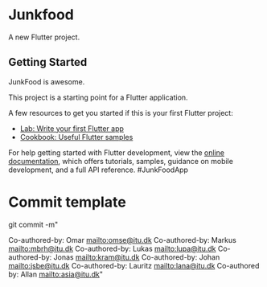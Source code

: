 # Junkfood

A new Flutter project.

## Getting Started

JunkFood is awesome.

This project is a starting point for a Flutter application.

A few resources to get you started if this is your first Flutter project:

- [Lab: Write your first Flutter app](https://docs.flutter.dev/get-started/codelab)
- [Cookbook: Useful Flutter samples](https://docs.flutter.dev/cookbook)

For help getting started with Flutter development, view the
[online documentation](https://docs.flutter.dev/), which offers tutorials,
samples, guidance on mobile development, and a full API reference.
#JunkFoodApp

# Commit template

git commit -m"

<description>

Co-authored-by: Omar <mailto:omse@itu.dk>
Co-authored-by: Markus <mailto:mbrh@itu.dk>
Co-authored-by: Lukas <mailto:lupa@itu.dk>
Co-authored-by: Jonas <mailto:kram@itu.dk>
Co-authored-by: Johan <mailto:jsbe@itu.dk>
Co-authored-by: Lauritz <mailto:lana@itu.dk>
Co-authored by: Allan <mailto:asia@itu.dk>"

